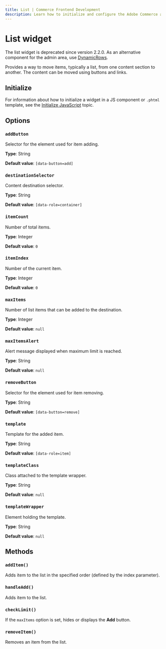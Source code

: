 ```yaml
---
title: List | Commerce Frontend Development
description: Learn how to initialize and configure the Adobe Commerce and Magento Open Source List widget.
---
```


# List widget

<InlineAlert variant="warning" slots="text" />

The list widget is deprecated since version 2.2.0. As an alternative component for the admin area, use [DynamicRows](/src/pages/ui-components/components/dynamic-rows.md).

Provides a way to move items, typically a list, from one content section to another.
The content can be moved using buttons and links.

## Initialize

For information about how to initialize a widget in a JS component or `.phtml` template, see the [Initialize JavaScript](../init.md) topic.

## Options

### `addButton`

Selector for the element used for item adding.

**Type**: String

**Default value**: `[data-button=add]`

### `destinationSelector`

Content destination selector.

**Type**: String

**Default value**: `[data-role=container]`

### `itemCount`

Number of total items.

**Type**: Integer

**Default value**: `0`

### `itemIndex`

Number of the current item.

**Type**: Integer

**Default value**: `0`

### `maxItems`

Number of list items that can be added to the destination.

**Type**: Integer

**Default value**: `null`

### `maxItemsAlert`

Alert message displayed when maximum limit is reached.

**Type**: String

**Default value**: `null`

### `removeButton`

Selector for the element used for item removing.

**Type**: String

**Default value**: `[data-button=remove]`

### `template`

Template for the added item.

**Type**: String

**Default value**: `[data-role=item]`

### `templateClass`

Class attached to the template wrapper.

**Type**: String

**Default value**: `null`

### `templateWrapper`

Element holding the template.

**Type**: String

**Default value**: `null`

## Methods

### `addItem()`

Adds item to the list in the specified order (defined by the index parameter).

### `handleAdd()`

Adds item to the list.

### `checkLimit()`

If the `maxItems` option is set, hides or displays the **Add** button.

### `removeItem()`

Removes an item from the list.
